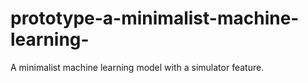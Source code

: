 # prototype-a-minimalist-machine-learning-
A minimalist machine learning model with a simulator feature.
